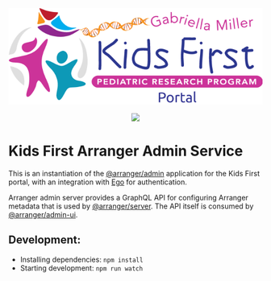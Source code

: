 <p align="center">
  <img src="docs/portal_logo.png" alt="Kids First Portal">
</p>
<p align="center">
  <a href="https://github.com/kids-first/kf-arranger-admin/blob/master/LICENSE"><img src="https://img.shields.io/github/license/kids-first/kf-arranger-admin.svg?style=for-the-badge"></a>
</p>

# Kids First Arranger Admin Service

This is an instantiation of the [@arranger/admin](https://github.com/overture-stack/arranger/tree/master/modules/admin) application for the Kids First portal, with an integration with [Ego](https://github.com/overture-stack/ego) for authentication.

Arranger admin server provides a GraphQL API for configuring Arranger metadata that is used by [@arranger/server](https://github.com/overture-stack/arranger/tree/master/modules/server). The API itself is consumed by [@arranger/admin-ui](https://github.com/overture-stack/arranger/tree/master/modules/admin-ui).

## Development:

- Installing dependencies: `npm install`
- Starting development: `npm run watch`
